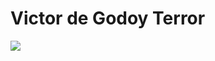 # Victor de Godoy Terror
<div>
  <a href="https://github.com/VictorTerror">
  <img align="center" src=https://github-readme-stats.vercel.app/api?username=victorterror&show_icons=true&theme=tokyonight&include_all_commits=true&count_private=true"/>

</div>


<!--
**VictorTerror/VictorTerror** is a ✨ _special_ ✨ repository because its `README.md` (this file) appears on your GitHub profile.

Here are some ideas to get you started:

- 🔭 I’m currently working on ...
- 🌱 I’m currently learning ...
- 👯 I’m looking to collaborate on ...
- 🤔 I’m looking for help with ...
- 💬 Ask me about ...
- 📫 How to reach me: ...
- 😄 Pronouns: ...
- ⚡ Fun fact: ...
-->
